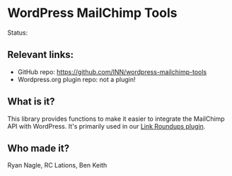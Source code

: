 # WordPress MailChimp Tools

Status: 

## Relevant links:

- GitHub repo: https://github.com/INN/wordpress-mailchimp-tools
- Wordpress.org plugin repo: not a plugin!

## What is it?

This library provides functions to make it easier to integrate the MailChimp API with WordPress. It's primarily used in our [Link Roundups plugin](link-roundups.md).

## Who made it?

Ryan Nagle, RC Lations, Ben Keith
